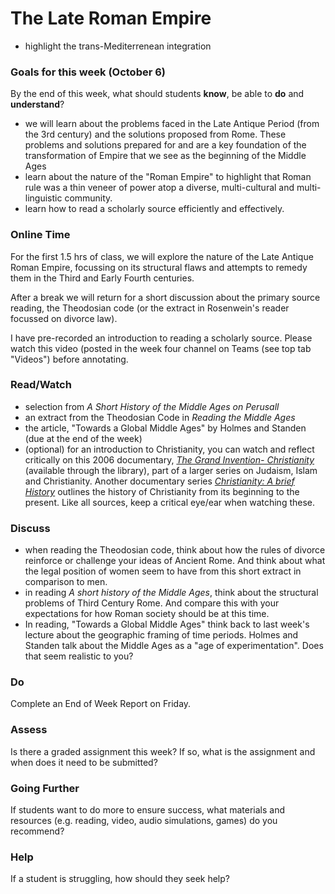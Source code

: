 # The Late Roman Empire

* highlight the trans-Mediterrenean integration

### Goals for this week (October 6)

By the end of this week, what should students **know**, be able to **do** and **understand**?

* we will learn about the problems faced in the Late Antique Period (from the 3rd century) and the solutions proposed from Rome. These problems and solutions prepared for and are a key foundation of the transformation of Empire that we see as the beginning of the Middle Ages
* learn about the nature of the "Roman Empire" to highlight that Roman rule was a thin veneer of power atop a diverse, multi-cultural and multi-linguistic community.&#x20;
* learn how to read a scholarly source efficiently and effectively.&#x20;

### **Online Time**

For the first 1.5 hrs of class, we will explore the nature of the Late Antique Roman Empire, focussing on its structural flaws and attempts to remedy them in the Third and Early Fourth centuries.&#x20;

After a break we will return for a short discussion about the primary source reading, the Theodosian code (or the extract in Rosenwein's reader focussed on divorce law).&#x20;

I have pre-recorded an introduction to reading a scholarly source. Please watch this video (posted in the week four channel on Teams (see top tab "Videos") before annotating.&#x20;

### Read/Watch

* selection from _A Short History of the Middle Ages on Perusall_
* an extract from the Theodosian Code in _Reading the Middle Ages_
* the article, "Towards a Global Middle Ages" by Holmes and Standen (due at the end of the week)
* (optional) for an introduction to Christianity, you can watch and reflect critically on this 2006 documentary, [_The Grand Invention- Christianity_](http://proxy.library.carleton.ca/login?url=https://fod.infobase.com/PortalPlaylists.aspx?wID=104730\&xtid=37608) (available through the library), part of a larger series on Judaism, Islam and Christianity. Another documentary series [_Christianity: A brief History_](http://proxy.library.carleton.ca/login?url=https://fod.infobase.com/PortalPlaylists.aspx?seriesID=33894\&wID=104730) outlines the history of Christianity from its beginning to the present. Like all sources, keep a critical eye/ear when watching these. &#x20;

### **Discuss**

* when reading the Theodosian code, think about how the rules of divorce reinforce or challenge your ideas of Ancient Rome. And think about what the legal position of women seem to have from this short extract in comparison to men.&#x20;
* in reading _A short history of the Middle Ages_, think about the structural problems of Third Century Rome. And compare this with your expectations for how Roman society should be at this time.&#x20;
* In reading, "Towards a Global Middle Ages" think back to last week's lecture about the geographic framing of time periods. Holmes and Standen talk about the Middle Ages as a "age of experimentation". Does that seem realistic to you?

### **Do**

Complete an End of Week Report on Friday.&#x20;

### **Assess**&#x20;

Is there a graded assignment this week? If so, what is the assignment and when does it need to be submitted?

### Going Further

If students want to do more to ensure success, what materials and resources (e.g. reading, video, audio simulations, games) do you recommend?

### **Help**

&#x20;If a student is struggling, how should they seek help?

